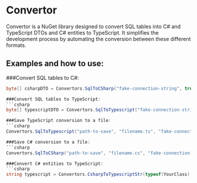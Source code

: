 # Convertor
Convertor is a NuGet library designed to convert SQL tables into C# and TypeScript DTOs and C# entities to TypeScript. It simplifies the development process by automating the conversion between these different formats.

## Examples and how to use:

###Convert SQL tables to C#:
```csharp
byte[] csharpDTO = Convertors.SqlToCSharp("fake-connection-string", true, "except-your-tables-name-optional");

###Convert SQL tables to TypeScript:
```csharp
byte[] typescriptDTO = Convertors.SqlToTypescript("fake-connection-string", true, "except-your-tables-name-optional");

###Save TypeScript conversion to a file:
```csharp
Convertors.SqlToTypescript("path-to-save", "filename.ts", "fake-connection-string", true, "your-table-name");

###Save C# conversion to a file:
```csharp
Convertors.SqlToCSharp("path-to-save", "filename.cs", "fake-connection-string", true, "your-table-name");

###Convert C# entities to TypeScript:
```csharp
string typescript = Convertors.CsharpToTypescriptStr(typeof(YourClass).Assembly);

